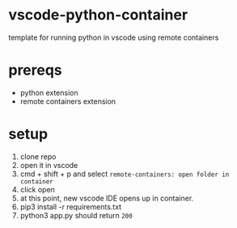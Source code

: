 # vscode-python-container
template for running python in vscode using remote containers

# prereqs
- python extension
- remote containers extension

# setup
1. clone repo
1. open it in vscode
1. cmd + shift + p and select `remote-containers: open folder in container`
1. click open
1. at this point, new vscode IDE opens up in container. 
1. pip3 install -r requirements.txt
1. python3 app.py should return `200`
